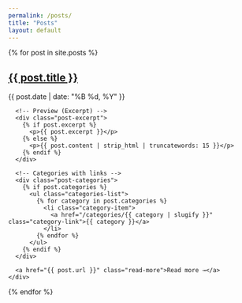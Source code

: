 ```yaml
---
permalink: /posts/
title: "Posts"
layout: default
---
```

<head>
  <link rel="stylesheet" href="{{ site.baseurl }}/assets/css/style.css">
</head>

<div class="posts-list">
  {% for post in site.posts %}
    <div class="post-preview">
      <h2><a href="{{ post.url }}" class="post-title">{{ post.title }}</a></h2>
      <p class="post-date">{{ post.date | date: "%B %d, %Y" }}</p>

      <!-- Preview (Excerpt) -->
      <div class="post-excerpt">
        {% if post.excerpt %}
          <p>{{ post.excerpt }}</p>
        {% else %}
          <p>{{ post.content | strip_html | truncatewords: 15 }}</p>
        {% endif %}
      </div>

      <!-- Categories with links -->
      <div class="post-categories">
        {% if post.categories %}
          <ul class="categories-list">
            {% for category in post.categories %}
              <li class="category-item">
                <a href="/categories/{{ category | slugify }}" class="category-link">{{ category }}</a>
              </li>
            {% endfor %}
          </ul>
        {% endif %}
      </div>

      <a href="{{ post.url }}" class="read-more">Read more →</a>
    </div>
  {% endfor %}
</div>
